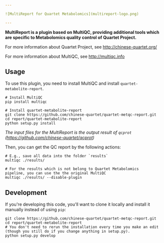 ```yaml
---

![MultiReport for Quartet Metabolomics](multireport-logo.png)

---
```

**MultiReport is a plugin based on MultiQC, providing additional tools which are
specific to Metabolomics quality control of Quartet Project.**

For more information about Quartet Project, see http://chinese-quartet.org/

For more information about MultiQC, see http://multiqc.info

## Usage

To use this plugin, you need to install MultiQC and install `quartet-metabolite-report`.

```shell
# Install MultiQC
pip install multiqc

# Install quartet-metabolite-report
git clone https://github.com/chinese-quartet/quartet-metqc-report.git
cd report/quartet-metabolite-report
python setup.py install
```

*The input files for the MultiReport is the output result of `qcprot` (https://github.com/chinese-quartet/qcprot)*


Then, you can get the QC report by the following actions:

```shell
# E.g., save all data into the folder `results`
multiqc ./results/

# For the results which is not belong to Quartet Metabolomics pipeline, you can use the the original MultiQC
multiqc ./results/ --disable-plugin
```

## Development
If you're developing this code, you'll want to clone it locally and install
it manually instead of using `pip`:

```shell
git clone https://github.com/chinese-quartet/quartet-metqc-report.git
cd report/quartet-metabolite-report
# You don't need to rerun the installation every time you make an edit (though you still do if you change anything in setup.py).
python setup.py develop
```